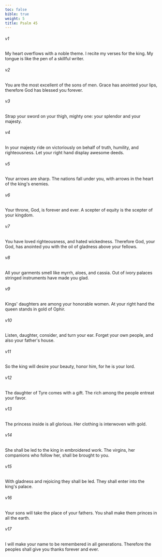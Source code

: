 ```yaml
---
toc: false
bible: true
weight: 5
title: Psalm 45
---
```




###### v1 
My heart overflows with a noble theme. I recite my verses for the king. My tongue is like the pen of a skillful writer. 

###### v2 
You are the most excellent of the sons of men. Grace has anointed your lips, therefore God has blessed you forever. 

###### v3 
Strap your sword on your thigh, mighty one: your splendor and your majesty. 

###### v4 
In your majesty ride on victoriously on behalf of truth, humility, and righteousness. Let your right hand display awesome deeds. 

###### v5 
Your arrows are sharp. The nations fall under you, with arrows in the heart of the king's enemies. 

###### v6 
Your throne, God, is forever and ever. A scepter of equity is the scepter of your kingdom. 

###### v7 
You have loved righteousness, and hated wickedness. Therefore God, your God, has anointed you with the oil of gladness above your fellows. 

###### v8 
All your garments smell like myrrh, aloes, and cassia. Out of ivory palaces stringed instruments have made you glad. 

###### v9 
Kings' daughters are among your honorable women. At your right hand the queen stands in gold of Ophir. 

###### v10 
Listen, daughter, consider, and turn your ear. Forget your own people, and also your father's house. 

###### v11 
So the king will desire your beauty, honor him, for he is your lord. 

###### v12 
The daughter of Tyre comes with a gift. The rich among the people entreat your favor. 

###### v13 
The princess inside is all glorious. Her clothing is interwoven with gold. 

###### v14 
She shall be led to the king in embroidered work. The virgins, her companions who follow her, shall be brought to you. 

###### v15 
With gladness and rejoicing they shall be led. They shall enter into the king's palace. 

###### v16 
Your sons will take the place of your fathers. You shall make them princes in all the earth. 

###### v17 
I will make your name to be remembered in all generations. Therefore the peoples shall give you thanks forever and ever.
